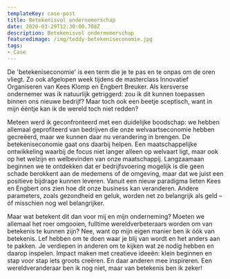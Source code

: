 ```yaml
---
templateKey: case-post
title: Betekenisvol ondernemerschap
date: 2020-03-29T12:30:00.708Z
description: Betekenisvol ondernemerschap
featuredimage: /img/teddy-betekeniseconomie.jpg
tags:
- Case
---
```


De 'betekeniseconomie' is een term die je te pas en te onpas om de oren vliegt. Zo ook
afgelopen week tijdens de masterclass Innovatief Organiseren van Kees Klomp en Engbert
Breuker. Als kersverse ondernemer was ik natuurlijk getriggerd: zou ik dit kunnen toepassen
binnen ons nieuwe bedrijf? Maar toch ook een beetje sceptisch, want in mijn ééntje kan ik de
wereld toch niet redden?

Meteen werd ik geconfronteerd met een duidelijke boodschap: we hebben allemaal
geprofiteerd van bedrijven die onze welvaartseconomie hebben gecreëerd, maar we kunnen
daar nu verandering in brengen. De betekeniseconomie gaat ons daarbij helpen. Een
maatschappelijke ontwikkeling waarbij de focus niet langer alleen op welvaart ligt, maar ook
op het welzijn en welbevinden van onze maatschappij. Langzaamaan beginnen we te
ontdekken dat er bedrijfsvoering mogelijk is die geen schade berokkent aan de medemens of
de omgeving, maar dat we juist een positieve bijdrage kunnen leveren. Vanuit een nieuw
paradigma lieten Kees en Engbert ons zien hoe dit onze business kan veranderen. Andere
parameters, zoals gezondheid en geluk, worden net zo belangrijk als geld – óf misschien nog
wel belangrijker.

Maar wat betekent dit dan voor mij en mijn onderneming? Moeten we allemaal het roer
omgooien, fulltime wereldverbeteraars worden om van betekenis te kunnen zijn? Nee, want
op mijn eigen manier ben ik óók van betekenis. Lef hebben om te doen waar je blij van wordt
en het anders aan te pakken. Je verdiepen in anderen om te kijken wat ze nodig hebben en
daarop inspelen. Impact maken met creatieve ideeën: klein beginnen en stap voor stap iets
groots creëren. En daar anderen mee inspireren. Een wereldveranderaar ben ik nog niet, maar
van betekenis ben ik zeker!
